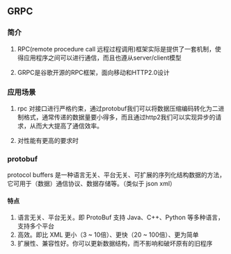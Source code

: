 ## GRPC
### 简介
1. RPC(remote procedure call 远程过程调用)框架实际是提供了一套机制，使得应用程序之间可以进行通信，而且也遵从server/client模型

2. GRPC是谷歌开源的RPC框架，面向移动和HTTP2.0设计

### 应用场景
1. rpc 对接口进行严格约束，通过protobuf我们可以将数据压缩编码转化为二进制格式，通常传递的数据量要小得多，而且通过http2我们可以实现异步的请求，从而大大提高了通信效率。

2. 对性能有更高的要求时

### protobuf
protocol buffers 是一种语言无关、平台无关、可扩展的序列化结构数据的方法，它可用于（数据）通信协议、数据存储等。（类似于 json xml）

#### 特点
1. 语言无关、平台无关。即 ProtoBuf 支持 Java、C++、Python 等多种语言，支持多个平台
2. 高效。即比 XML 更小（3 ~ 10倍）、更快（20 ~ 100倍）、更为简单
3. 扩展性、兼容性好。你可以更新数据结构，而不影响和破坏原有的旧程序


